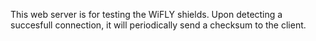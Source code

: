 This web server is for testing the WiFLY shields. Upon detecting a succesfull 
connection, it will periodically send a checksum to the client. 